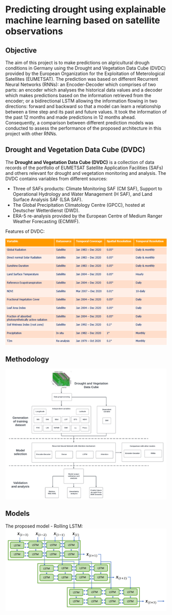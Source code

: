 # Predicting drought using explainable machine learning based on satellite observations
## Objective
The aim of this project is to make predictions on algricultural drough conditions in Germany using the Drought and Vegetation Data Cube (DVDC) provided by the European Organization for the Exploitation of Meterological Satellites (EUMETSAT). The prediction was based on different
Recurrent Neural Networks (RNNs): an Encoder-Decoder which comprises of two parts: an encoder which analyses the historical data values and a decoder which makes predictions based on the information retrieved from the encoder; or a bidirectional LSTM allowing the information flowing in two
directions: forward and backward so that a model can learn a relationship between a time step and its past and future values. It took the information of the past 12 months and made predictions in 12 months ahead. Consequently, a comparison between different prediction models was conducted
to assess the performance of the proposed architecture in this project with other RNNs. 
## Drought and Vegetation Data Cube (DVDC)
The **Drought and Vegetation Data Cube (DVDC)** is a collection of data records of the portfolio of EUMETSAT Satellite Application Facilities (SAFs) and others relevant for drought and vegetation monitoring and analysis. The DVDC contains variables from different sources:
- Three of SAFs products: Climate Monitoring SAF (CM SAF), Support to Operational Hydrology and Water Management (H SAF), and Land Surface Analysis SAF (LSA SAF).
- The Global Precipitation Climatology Centre (GPCC), hosted at Deutscher Wetterdienst (DWD).
- ERA-5 re-analysis provided by the European Centre of Medium Ranger Weather Forecasting (ECMWF).

Features of DVDC:

![DVDC features](images/DVDC.png)

## Methodology
![Methodology](images/methodology.png)

## Models
The proposed model - Rolling LSTM:
![rolling](images/rolling_lstm.png)
